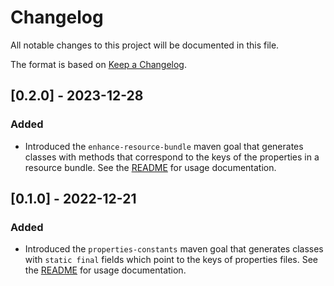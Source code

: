# Changelog

All notable changes to this project will be documented in this file.

The format is based on [Keep a Changelog](https://keepachangelog.com/en/1.0.0/).


## [0.2.0] - 2023-12-28

### Added

- Introduced the `enhance-resource-bundle` maven goal that generates classes with methods that correspond to the keys of the properties in a resource bundle.
  See the [README](https://github.com/jaygazula27/easy-resources-maven-plugin/blob/v0.2.0/README.md#enhance-resource-bundle) for usage documentation.


## [0.1.0] - 2022-12-21

### Added

- Introduced the `properties-constants` maven goal that generates classes with `static final` fields which point to the keys of properties files.
See the [README](https://github.com/jaygazula27/easy-resources-maven-plugin/blob/v0.1.0/README.md#properties-constants) for usage documentation.